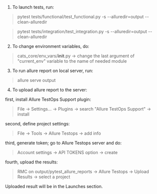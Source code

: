 1. To launch tests, run:

> pytest tests/functional/test_functional.py -s --alluredir=output --clean-alluredir

> pytest tests/integration/test_integration.py -s --alluredir=output --clean-alluredir

2. To change environment variables, do:

> cats_core/env_vars/__init__.py -> change the last argument of "current_env" variable to the name of needed module

3. To run allure report on local server, run:

> allure serve output

4. To upload allure report to the server: 

first, install Allure TestOps Support plugin:

> File -> Settings... -> Plugins -> search "Allure TestOps Support" -> install

second, define project settings:

> File -> Tools -> Allure Testops -> add info

third, generate token; go to Allure Testops server and do:

> Account settings -> API TOKENS option -> create

fourth, upload the results:

> RMC on output/pytest_allure_reports -> Allure Testops -> Upload Results -> select a project

Uploaded result will be in the Launches section.
